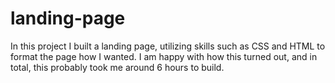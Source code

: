 # landing-page
In this project I built a landing page, utilizing skills such as CSS and HTML to format the page how I wanted. I am happy with how this turned out, and in total, this probably took me around 6 hours to build.